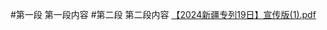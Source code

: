 #第一段
第一段内容
#第二段
第二段内容
[【2024新疆专列19日】宣传版(1).pdf](https://github.com/user-attachments/files/16390147/2024.19.1.pdf)
